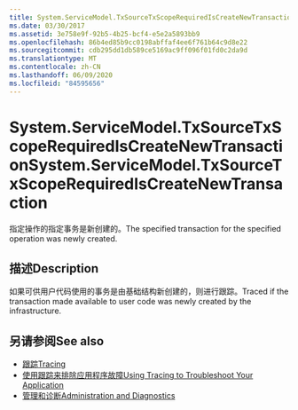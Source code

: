 ```yaml
---
title: System.ServiceModel.TxSourceTxScopeRequiredIsCreateNewTransaction
ms.date: 03/30/2017
ms.assetid: 3e758e9f-92b5-4b25-bcf4-e5e2a5893bb9
ms.openlocfilehash: 86b4ed85b9cc0198abffaf4ee6f761b64c9d8e22
ms.sourcegitcommit: cdb295dd1db589ce5169ac9ff096f01fd0c2da9d
ms.translationtype: MT
ms.contentlocale: zh-CN
ms.lasthandoff: 06/09/2020
ms.locfileid: "84595656"
---
```

# <a name="systemservicemodeltxsourcetxscoperequirediscreatenewtransaction"></a><span data-ttu-id="6e3df-102">System.ServiceModel.TxSourceTxScopeRequiredIsCreateNewTransaction</span><span class="sxs-lookup"><span data-stu-id="6e3df-102">System.ServiceModel.TxSourceTxScopeRequiredIsCreateNewTransaction</span></span>
<span data-ttu-id="6e3df-103">指定操作的指定事务是新创建的。</span><span class="sxs-lookup"><span data-stu-id="6e3df-103">The specified transaction for the specified operation was newly created.</span></span>  
  
## <a name="description"></a><span data-ttu-id="6e3df-104">描述</span><span class="sxs-lookup"><span data-stu-id="6e3df-104">Description</span></span>  
 <span data-ttu-id="6e3df-105">如果可供用户代码使用的事务是由基础结构新创建的，则进行跟踪。</span><span class="sxs-lookup"><span data-stu-id="6e3df-105">Traced if the transaction made available to user code was newly created by the infrastructure.</span></span>  
  
## <a name="see-also"></a><span data-ttu-id="6e3df-106">另请参阅</span><span class="sxs-lookup"><span data-stu-id="6e3df-106">See also</span></span>

- [<span data-ttu-id="6e3df-107">跟踪</span><span class="sxs-lookup"><span data-stu-id="6e3df-107">Tracing</span></span>](index.md)
- [<span data-ttu-id="6e3df-108">使用跟踪来排除应用程序故障</span><span class="sxs-lookup"><span data-stu-id="6e3df-108">Using Tracing to Troubleshoot Your Application</span></span>](using-tracing-to-troubleshoot-your-application.md)
- [<span data-ttu-id="6e3df-109">管理和诊断</span><span class="sxs-lookup"><span data-stu-id="6e3df-109">Administration and Diagnostics</span></span>](../index.md)

